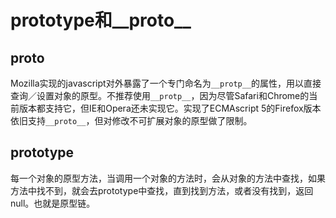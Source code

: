 # prototype和__proto__

## __proto__
Mozilla实现的javascript对外暴露了一个专门命名为`__protp__`的属性，用以直接查询／设置对象的原型。不推荐使用`__protp__`，因为尽管Safari和Chrome的当前版本都支持它，但IE和Opera还未实现它。实现了ECMAscript 5的Firefox版本依旧支持`__proto__`，但对修改不可扩展对象的原型做了限制。

## prototype
每一个对象的原型方法，当调用一个对象的方法时，会从对象的方法中查找，如果方法中找不到，就会去prototype中查找，直到找到方法，或者没有找到，返回null。也就是原型链。


